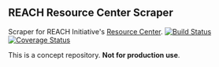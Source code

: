 ## REACH Resource Center Scraper
Scraper for REACH Initiative's [Resource Center](http://www.reachresourcecentre.info/).
[![Build Status](https://travis-ci.org/luiscape/hdxscraper-reach-resource-center.svg?branch=master)](https://travis-ci.org/luiscape/hdxscraper-reach-resource-center) [![Coverage Status](https://coveralls.io/repos/luiscape/hdxscraper-reach-resource-center/badge.svg?branch=master&service=github)](https://coveralls.io/github/luiscape/hdxscraper-reach-resource-center?branch=master)

This is a concept repository. **Not for production use**.
